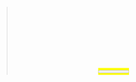 <acronym>
<abbr>
<address>
<b>
<bdi>
<bdo>
<big>
<blockquote>
<center>
<cite>
<code>
<del>
<dfn>
<em>
<font>
<i>
<ins>
<kbd>
<mark>
<meter>
<pre>
<progress>
<q>
<rp>
<rt>
<ruby>
<s>
<samp>
<small>
<strike>
<strong>
<sub>
<sup>
<time>
<tt>
<u>
<var>
<wbr>
